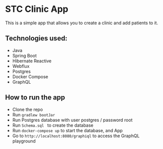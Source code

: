# STC Clinic App

This is a simple app that allows you to create a clinic and add patients to it.
## Technologies used:
- Java
- Spring Boot
- Hibernate Reactive
- Webflux
- Postgres
- Docker Compose
- GraphQL

## How to run the app
- Clone the repo
- Run ```gradlew bootJar```
- Run Postgres database with user postgres / password root
- Run `Schema.sql ` to create the database
- Run `docker-compose up` to start the database, and App
- Go to `http://localhost:8080/graphiql` to access the GraphQL playground